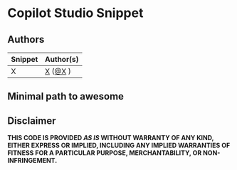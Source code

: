 # Copilot Studio Snippet

<!--- 
Make sure to add a good description of your snippet here.
--->

## Authors

<!--- 
Replace the X by the correct values in the table below.
--->

Snippet|Author(s)
--------|---------
X | [X](https://github.com/X) ([@X](https://www.twitter.com/X) )

## Minimal path to awesome

<!--- 
When creating a snippet for a topic use the following `Minimal path to awesome` and replace the X with the correct value:

1. Open a copilot in **Copilot Studio**
1. Select **Topics**
1. Select **+ Create**
1. Select **Topic**
1. Select **Create from blank**
1. Select the **...** in the upper right corner and select **Open code editor**
1. Click inside the code editor and **CTL + A for Windows** or **Command-A** for Mac to select all rows.
1. Paste the contents of the **[YAML-file](./source/X.yaml)** inside the code editor.
1. Enter a **Name** for your Topic.
1. Select **Save**

When creating a snippet for an action use the following `Minimal path to awesome`, replace the X with the correct values and update where needed:

1. Open a copilot in **Copilot Studio**
1. Select **Actions**
1. Select **+ Add an action**
1. Search for **X** and select the **Search** button
1. Select the **X** action from the **X** connector
1. Scroll down a little and select **Copilot author authentication** under **End user authentication**
1. Select **Next**
1. Select **Finish**
1. Select the **X** action in the list (select the name)
1. Select **... More**  in the upper right corner and select **Open code editor**
1. Make sure to copy the **name** of the **connection reference** and keep it somewhere safe (you need it later)

    ![View of the code editor with a red line around the connection reference name](./assets/X.png)

1. Replace the code in the code editor with the contents of the **[YAML-file](./source/X.yaml)**
1. Replace **{ REPLACE-WITH-CONNECTION-REFERENCE-NAME }** with the **connection reference name** you copied earlier
1. Save the **action**
1. Select **Generative AI**
1. Scroll down to **Dynamic Chaining with generative actions (preview)** and enable it by flipping the toggle on
1. Test out the **action** by using the **Test copilot** pane

Remove the unused `Minimal path to awesome`, the instructions that are not relevant to the user and uncomment this comment.
--->

## Disclaimer

**THIS CODE IS PROVIDED *AS IS* WITHOUT WARRANTY OF ANY KIND, EITHER EXPRESS OR IMPLIED, INCLUDING ANY IMPLIED WARRANTIES OF FITNESS FOR A PARTICULAR PURPOSE, MERCHANTABILITY, OR NON-INFRINGEMENT.**

<!---
Replace X with the directory name of your snippet and uncomment this comment.

<img src="https://m365-visitor-stats.azurewebsites.net/powerplatform-snippets/copilot-studio/X" aria-hidden="true" />
--->
